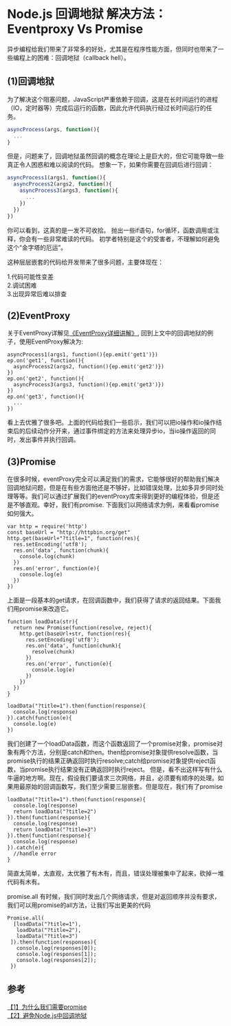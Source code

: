Node.js 回调地狱 解决方法：Eventproxy Vs Promise
====
异步编程给我们带来了非常多的好处，尤其是在程序性能方面，但同时也带来了一些编程上的困难：回调地狱（callback hell）。

(1)回调地狱
--
为了解决这个阻塞问题，JavaScript严重依赖于回调，这是在长时间运行的进程（IO，定时器等）完成后运行的函数，因此允许代码执行经过长时间运行的任务。
```js
asyncProcess(args, function(){
  ...
}
```
但是，问题来了，回调地狱虽然回调的概念在理论上是巨大的，但它可能导致一些真正令人困惑和难以阅读的代码。 想象一下，如果你需要在回调后进行回调：
```js
asyncProcess1(args1, function(){
  asyncProcess2(args2, function(){
    asyncProcess3(args3, function(){
      ...
    })
  })
})
```
你可以看到，这真的是一发不可收拾。 抛出一些if语句，for循环，函数调用或注释，你会有一些非常难读的代码。 初学者特别是这个的受害者，不理解如何避免这个“金字塔的厄运”。

这种层层嵌套的代码给开发带来了很多问题，主要体现在：

1.代码可能性变差<br>
2.调试困难<br>
3.出现异常后难以排查

(2)EventProxy
--
关于EventProxy详解见[《EventProxy详细讲解》](https://github.com/JacksonTian/eventproxy),
回到上文中的回调地狱的例子，使用EventProxy解决为:
```
asyncProcess1(args1, function(){ep.emit('get1')})
ep.on('get1', function(){
  asyncProcess2(args2, function(){ep.emit('get2')})
})
ep.on('get2', function(){
  asyncProcess3(args3, function(){ep.emit('get3')})
})
ep.on('get3', function(){
  ...
})
```
看上去优雅了很多吧。上面的代码给我们一些启示，我们可以把io操作和io操作结束后的后续动作分开来，通过事件绑定的方法来处理异步io，当io操作返回的同时，发出事件并执行回调。

(3)Promise
--
在很多时候，eventProxy完全可以满足我们的需求，它能够很好的帮助我们解决回调地狱问题，但是在有些方面他还是不够好，比如错误处理，比如多异步同时处理等等。我们可以通过扩展我们的eventProxy库来得到更好的编程体验，但是还是不够直观。幸好，我们有promise.
下面我们以网络请求为例，来看看promise如何强大。
```
var http = require('http')
const baseUrl = "http://httpbin.org/get"
http.get(baseUrl+"?title=1", function(res){
  res.setEncoding('utf8');
  res.on('data', function(chunk){
    console.log(chunk)
  })
  res.on('error', function(e){
    console.log(e)
  })
})
```
上面是一段基本的get请求，在回调函数中，我们获得了请求的返回结果。下面我们用promise来改造它。
```
function loadData(str){
  return new Promise(function(resolve, reject){
    http.get(baseUrl+str, function(res){
      res.setEncoding('utf8');
      res.on('data', function(chunk){
        resolve(chunk)
      })
      res.on('error', function(e){
        console.log(e)
      })
    })
  })
}

loadData("?title=1").then(function(response){
  console.log(response)
}).catch(function(e){
  console.log(e)
})
```
我们创建了一个loadData函数，而这个函数返回了一个promise对象，promise对象有两个方法，分别是catch和then。then给promise对象提供resolve函数，当promise执行的结果正确返回时执行resolve;catch给promise对象提供reject函数，当promise执行结果没有正确返回时执行reject。
但是，看不出这样写有什么牛逼的地方啊。现在，假设我们要请求三次网络，并且，必须要有顺序的处理。如果用最原始的回调函数写，我们至少需要三层嵌套。但是现在，我们有了promise
```
loadData("?title=1").then(function(response){
  console.log(response)
  return loadData("?title=2")
}).then(function(response){
  console.log(response)
  return loadData("?title=3")
}).then(function(response){
  console.log(response)
}).catch(e){
  //handle error
}
```
简直太简单，太直观，太优雅了有木有，而且，错误处理被集中了起来，砍掉一堆代码有木有。

promise.all
有时候，我们同时发出几个网络请求，但是对返回顺序并没有要求，我们可以用promise的all方法，让我们写出更美的代码
```
Promise.all(
  [loadData("?title=1"),
   loadData("?title=2"),
   loadData("?title=3")
 ]).then(function(responses){
   console.log(responses[0]);
   console.log(responses[1]);
   console.log(responses[2]);
 })
```
参考
--
[【1】为什么我们需要promise](https://www.jianshu.com/p/b68029f80c83)<br>
[【2】避免Node.js中回调地狱](https://www.cnblogs.com/greatluoluo/p/6288931.html)
